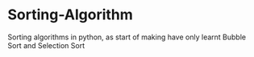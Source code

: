 # Sorting-Algorithm
Sorting algorithms in python, as start of making have only learnt Bubble Sort and Selection Sort
